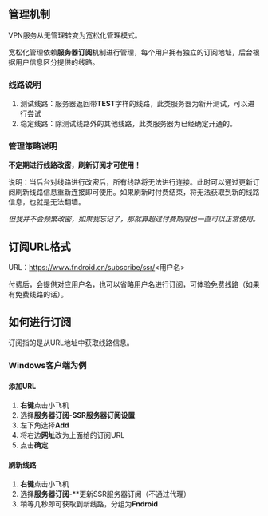 ## 管理机制
VPN服务从无管理转变为宽松化管理模式。

宽松化管理依赖**服务器订阅**机制进行管理，每个用户拥有独立的订阅地址，后台根据用户信息区分提供的线路。


### 线路说明
1. 测试线路：服务器返回带**TEST**字样的线路，此类服务器为新开测试，可以进行尝试
1. 稳定线路：除测试线路外的其他线路，此类服务器为已经确定开通的。

### 管理策略说明
**不定期进行线路改密，刷新订阅才可使用！**

说明：当后台对线路进行改密后，所有线路将无法进行连接。此时可以通过更新订阅刷新线路信息重新连接即可使用。如果刷新时付费结束，将无法获取到新的线路信息，也就是无法翻墙。

*但我并不会频繁改密，如果我忘记了，那就算超过付费期限也一直可以正常使用。*

## 订阅URL格式

URL：https://www.fndroid.cn/subscribe/ssr/<用户名>

付费后，会提供对应用户名，也可以省略用户名进行订阅，可体验免费线路（如果有免费线路的话）。

## 如何进行订阅

订阅指的是从URL地址中获取线路信息。

### Windows客户端为例
#### 添加URL
1. **右键**点击小飞机
2. 选择**服务器订阅**-**SSR服务器订阅设置**
3. 左下角选择**Add**
4. 将右边**网址**改为上面给的订阅URL
5. 点击**确定**

#### 刷新线路
1. **右键**点击小飞机
2. 选择**服务器订阅**-**更新SSR服务器订阅（不通过代理）
3. 稍等几秒即可获取到新线路，分组为**Fndroid**

